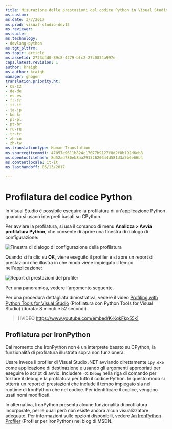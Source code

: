 ```yaml
---
title: Misurazione delle prestazioni del codice Python in Visual Studio | Microsoft Docs
ms.custom: 
ms.date: 3/7/2017
ms.prod: visual-studio-dev15
ms.reviewer: 
ms.suite: 
ms.technology:
- devlang-python
ms.tgt_pltfrm: 
ms.topic: article
ms.assetid: 2723d4d0-89c8-4279-bfc2-27c0834a997e
caps.latest.revision: 1
author: kraigb
ms.author: kraigb
manager: ghogen
translation.priority.ht:
- cs-cz
- de-de
- es-es
- fr-fr
- it-it
- ja-jp
- ko-kr
- pl-pl
- pt-br
- ru-ru
- tr-tr
- zh-cn
- zh-tw
ms.translationtype: Human Translation
ms.sourcegitcommit: 47057e9611b824c17077b9127f8d2f8b192d6eb8
ms.openlocfilehash: 8d52ad780eb8aa29132626644d581d3a5b6e66b4
ms.contentlocale: it-it
ms.lasthandoff: 05/13/2017

---
```


# <a name="profiling-python-code"></a>Profilatura del codice Python

In Visual Studio è possibile eseguire la profilatura di un'applicazione Python quando si usano interpreti basati su CPython.

Per avviare la profilatura, si usa il comando di menu **Analizza > Avvia profilatura Python**, che consente di aprire una finestra di dialogo di configurazione:

![Finestra di dialogo di configurazione della profilatura](media/profiling-start.png)

Quando si fa clic su **OK**, viene eseguito il profiler e si apre un report di prestazioni che illustra in che modo viene impiegato il tempo nell'applicazione:

![Report di prestazioni del profiler](media/profiling-results.png)

Per una panoramica, vedere l'argomento seguente.

Per una procedura dettagliata dimostrativa, vedere il video [Profiling with Python Tools for Visual Studio](http://www.youtube.com/watch?v=K-KqkFkp55k) (Profilatura con Python Tools for Visual Studio) (durata: 8 minuti e 52 secondi).

> [!VIDEO https://www.youtube.com/embed/K-KqkFkp55k]

## <a name="profiling-for-ironpython"></a>Profilatura per IronPython

Dal momento che IronPython non è un interprete basato su CPython, la funzionalità di profilatura illustrata sopra non funzionerà.

Usare invece il profiler di Visual Studio .NET avviando direttamente `ipy.exe` come applicazione di destinazione e usando gli argomenti appropriati per eseguire lo script di avvio. Includere `-X:Debug` nella riga di comando per forzare il debug e la profilatura per tutto il codice Python. In questo modo si otterrà un report di prestazioni che include il tempo impiegato sia nel runtime di IronPython che nel codice. Per identificare il codice, vengono usati nomi modificati.

In alternativa, IronPython presenta alcune funzionalità di profilatura incorporate, per le quali però non esiste ancora alcun visualizzatore adeguato. Per informazioni sulle opzioni disponibili, vedere [An IronPython Profiler](http://blogs.msdn.com/b/curth/archive/2009/03/29/an-ironpython-profiler.aspx) (Profiler per IronPython) nei blog di MSDN.
